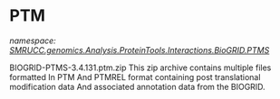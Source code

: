 ﻿# PTM
_namespace: [SMRUCC.genomics.Analysis.ProteinTools.Interactions.BioGRID.PTMS](./index.md)_

BIOGRID-PTMS-3.4.131.ptm.zip
 This zip archive contains multiple files formatted In PTM And 
 PTMREL format containing post translational modification data And 
 associated annotation data from the BIOGRID.




